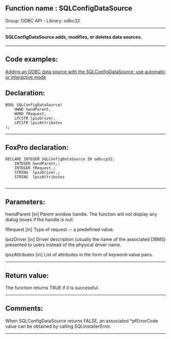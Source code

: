 
## Function name : SQLConfigDataSource
Group: ODBC API - Library: odbc32    
***  


#### SQLConfigDataSource adds, modifies, or deletes data sources.
***  


## Code examples:
[Adding an ODBC data source with the SQLConfigDataSource; use automatic or interactive mode](../../samples/sample_381.md)  

## Declaration:
```foxpro  
BOOL SQLConfigDataSource(
	HWND hwndParent,
	WORD fRequest,
	LPCSTR lpszDriver,
	LPCSTR lpszAttributes
);  
```  
***  


## FoxPro declaration:
```foxpro  
DECLARE INTEGER SQLConfigDataSource IN odbccp32;
	INTEGER hwndParent,;
	INTEGER fRequest,;
	STRING  lpszDriver,;
	STRING  lpszAttributes
  
```  
***  


## Parameters:
hwndParent 
[in]
Parent window handle. The function will not display any dialog boxes if the handle is null. 

fRequest 
[in]
Type of request -- a predefined value. 

lpszDriver 
[in]
Driver description (usually the name of the associated DBMS) presented to users instead of the physical driver name. 

lpszAttributes 
[in]
List of attributes in the form of keyword-value pairs.   
***  


## Return value:
The function returns TRUE if it is successful.  
***  


## Comments:
When SQLConfigDataSource returns FALSE, an associated *pfErrorCode value can be obtained by calling SQLInstallerError.  
  
***  

